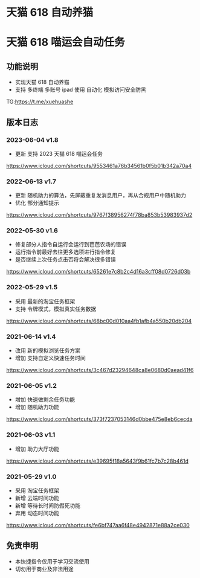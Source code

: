 # 天猫 618 自动养猫

# 天猫 618 喵运会自动任务

## 功能说明

- 实现天猫 618 自动养猫
- 支持 多终端 多账号 ipad 使用 自动化 模拟访问安全防黑

TG:https://t.me/xuehuashe

## 版本日志

### 2023-06-04 v1.8

- 更新 支持 2023 天猫 618 喵运会任务

https://www.icloud.com/shortcuts/9553461a76b34561b0f5b01b342a70a4

### 2022-06-13 v1.7

- 更新 随机助力的算法，先屏蔽重复发消息用户，再从合规用户中随机助力
- 优化 部分通知提示

https://www.icloud.com/shortcuts/9767f38956274f78ba853b53983937d2

### 2022-05-30 v1.6

- 修复部分人指令自运行会运行到芭芭农场的错误
- 运行指令前最好去往更多选项进行指令修复
- 是否继续上次任务点击否将会解决很多错误

https://www.icloud.com/shortcuts/65261e7c8b2c4d16a3cff08d0726d03b

### 2022-05-29 v1.5

- 采用 最新的淘宝任务框架
- 支持 令牌模式，模拟真实任务数据

https://www.icloud.com/shortcuts/68bc00d010aa4fb1afb4a550b20db204

### 2021-06-14 v1.4

- 改用 新的模拟浏览任务方案
- 增加 支持自定义快速任务时间

https://www.icloud.com/shortcuts/3c467d23294648ca8e0680d0aead41f6

### 2021-06-05 v1.2

- 增加 快速做剩余任务功能
- 增加 随机助力功能

https://www.icloud.com/shortcuts/373f7237053146d0bbe475e8eb6cecda

### 2021-06-03 v1.1

- 增加 助力大厅功能

https://www.icloud.com/shortcuts/e39695f18a5643f9b61fc7b7c28b461d

### 2021-05-29 v1.0

- 采用 淘宝任务框架
- 新增 云端时间功能
- 新增 等待长时间防假死功能
- 弃用 动态时间功能

https://www.icloud.com/shortcuts/fe6bf747aa6f48e4942871e88a2ce030

## 免责申明

- 本快捷指令仅用于学习交流使用
- 切勿用于商业及非法用途
